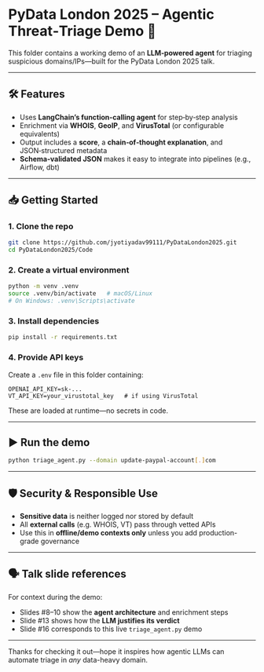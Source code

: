 # PyData London 2025 – Agentic Threat‑Triage Demo 🚀

This folder contains a working demo of an **LLM‑powered agent** for triaging suspicious domains/IPs—built for the PyData London 2025 talk.

---

## 🛠️ Features

- Uses **LangChain’s function‑calling agent** for step‑by‑step analysis  
- Enrichment via **WHOIS**, **GeoIP**, and **VirusTotal** (or configurable equivalents)  
- Output includes a **score**, a **chain‑of‑thought explanation**, and JSON‑structured metadata  
- **Schema‑validated JSON** makes it easy to integrate into pipelines (e.g., Airflow, dbt)

---

## 📥 Getting Started

### 1. Clone the repo

```bash
git clone https://github.com/jyotiyadav99111/PyDataLondon2025.git
cd PyDataLondon2025/Code
```

### 2. Create a virtual environment

```bash
python -m venv .venv
source .venv/bin/activate   # macOS/Linux
# On Windows: .venv\Scripts\activate
```

### 3. Install dependencies

```bash
pip install -r requirements.txt
```

### 4. Provide API keys

Create a `.env` file in this folder containing:

```
OPENAI_API_KEY=sk-...
VT_API_KEY=your_virustotal_key   # if using VirusTotal
```

These are loaded at runtime—no secrets in code.

---

## ▶️ Run the demo

```bash
python triage_agent.py --domain update-paypal-account[.]com
```

---

## 🛡️ Security & Responsible Use

- **Sensitive data** is neither logged nor stored by default
- All **external calls** (e.g. WHOIS, VT) pass through vetted APIs
- Use this in **offline/demo contexts only** unless you add production-grade governance

---

## 🗣️ Talk slide references

For context during the demo:

- Slides #8–10 show the **agent architecture** and enrichment steps  
- Slide #13 shows how the **LLM justifies its verdict**  
- Slide #16 corresponds to this live `triage_agent.py` demo

---

Thanks for checking it out—hope it inspires how agentic LLMs can automate triage in *any* data-heavy domain.

